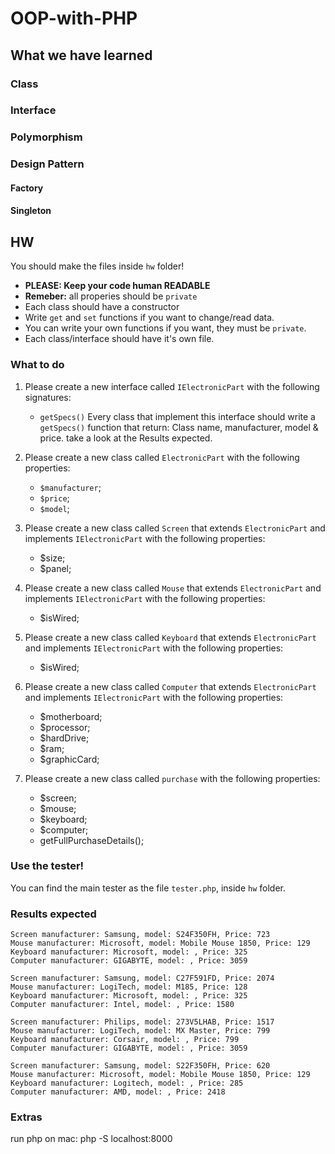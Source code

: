 # OOP-with-PHP

## What we have learned
### Class

### Interface

### Polymorphism

### Design Pattern
#### Factory

#### Singleton

## HW
You should make the files inside `hw` folder!
- **PLEASE: Keep your code human READABLE**
- **Remeber:** all properies should be `private`
- Each class should have a constructor
- Write `get` and `set` functions if you want to change/read data.
- You can write your own functions if you want, they must be `private`.
- Each class/interface should have it's own file.
### What to do
1. Please create a new interface called `IElectronicPart` with the following signatures:
    * `getSpecs()`
Every class that implement this interface should write a `getSpecs()` function that return: Class name, manufacturer, model &amp; price. take a look at the Results expected. 

2. Please create a new class called `ElectronicPart` with the following properties:
    * `$manufacturer`;
    * `$price`;
    * `$model`;

3. Please create a new class called `Screen` that extends `ElectronicPart` and implements `IElectronicPart` with the following properties:
    * $size;
    * $panel;

4. Please create a new class called `Mouse` that extends `ElectronicPart` and implements `IElectronicPart` with the following properties:
    * $isWired;

5. Please create a new class called `Keyboard` that extends `ElectronicPart` and implements `IElectronicPart` with the following properties:
    * $isWired;

6. Please create a new class called `Computer` that extends `ElectronicPart` and implements `IElectronicPart` with the following properties:
    * $motherboard;
    * $processor;
    * $hardDrive;
    * $ram;
    * $graphicCard;

7. Please create a new class called `purchase` with the following properties:
    * $screen;
    * $mouse;
    * $keyboard;
    * $computer;
    * getFullPurchaseDetails();

### Use the tester!
You can find the main tester as the file `tester.php`, inside `hw` folder.

### Results expected
```
Screen manufacturer: Samsung, model: S24F350FH, Price: 723
Mouse manufacturer: Microsoft, model: Mobile Mouse 1850, Price: 129
Keyboard manufacturer: Microsoft, model: , Price: 325
Computer manufacturer: GIGABYTE, model: , Price: 3059

Screen manufacturer: Samsung, model: C27F591FD, Price: 2074
Mouse manufacturer: LogiTech, model: M185, Price: 128
Keyboard manufacturer: Microsoft, model: , Price: 325
Computer manufacturer: Intel, model: , Price: 1580

Screen manufacturer: Philips, model: 273V5LHAB, Price: 1517
Mouse manufacturer: LogiTech, model: MX Master, Price: 799
Keyboard manufacturer: Corsair, model: , Price: 799
Computer manufacturer: GIGABYTE, model: , Price: 3059

Screen manufacturer: Samsung, model: S22F350FH, Price: 620
Mouse manufacturer: Microsoft, model: Mobile Mouse 1850, Price: 129
Keyboard manufacturer: Logitech, model: , Price: 285
Computer manufacturer: AMD, model: , Price: 2418
```

### Extras
run php on mac: php -S localhost:8000